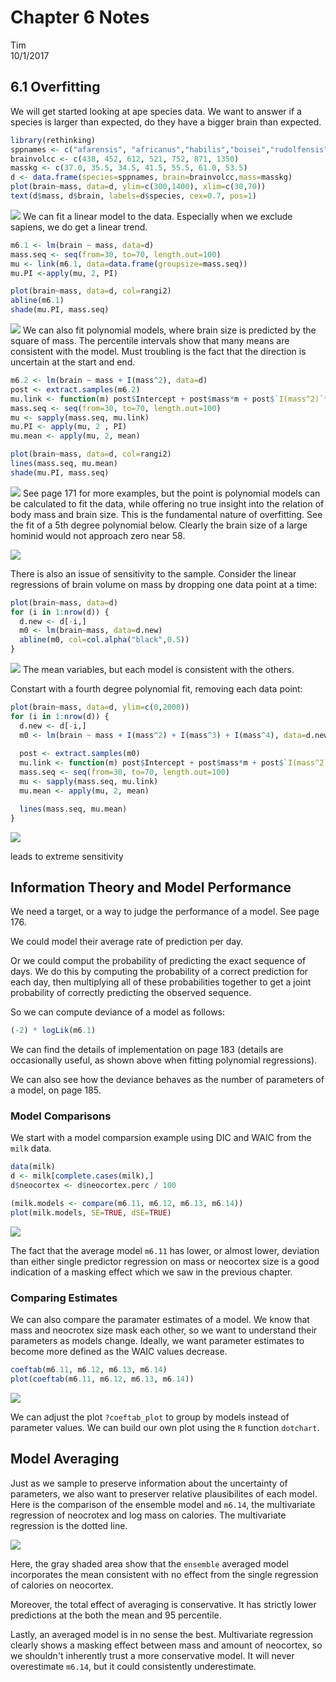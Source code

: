 # Chapter 6 Notes
Tim  
10/1/2017  



## 6.1 Overfitting

We will get started looking at ape species data. We want to answer if a species is larger than expected, do they have a bigger brain than expected.


```r
library(rethinking)
sppnames <- c("afarensis", "africanus","habilis","boisei","rudolfensis","ergaster","sapiens")
brainvolcc <- c(438, 452, 612, 521, 752, 871, 1350)
masskg <- c(37.0, 35.5, 34.5, 41.5, 55.5, 61.0, 53.5)
d <- data.frame(species=sppnames, brain=brainvolcc,mass=masskg)
plot(brain~mass, data=d, ylim=c(300,1400), xlim=c(30,70))
text(d$mass, d$brain, labels=d$species, cex=0.7, pos=1)
```

![](Chapter_6_Notes_files/figure-html/unnamed-chunk-1-1.png)<!-- -->
We can fit a linear model to the data. Especially when we exclude sapiens, we do get a linear trend.


```r
m6.1 <- lm(brain ~ mass, data=d)
mass.seq <- seq(from=30, to=70, length.out=100)
mu <- link(m6.1, data=data.frame(groupsize=mass.seq))
mu.PI <-apply(mu, 2, PI)

plot(brain~mass, data=d, col=rangi2)
abline(m6.1)
shade(mu.PI, mass.seq)
```

![](Chapter_6_Notes_files/figure-html/unnamed-chunk-2-1.png)<!-- -->
We can also fit polynomial models, where brain size is predicted by the square of mass. The percentile intervals show that many means are consistent with the model. Must troubling is the fact that the direction is uncertain at the start and end. 


```r
m6.2 <- lm(brain ~ mass + I(mass^2), data=d)
post <- extract.samples(m6.2)
mu.link <- function(m) post$Intercept + post$mass*m + post$`I(mass^2)`*m^2
mass.seq <- seq(from=30, to=70, length.out=100)
mu <- sapply(mass.seq, mu.link)
mu.PI <- apply(mu, 2 , PI)
mu.mean <- apply(mu, 2, mean)

plot(brain~mass, data=d, col=rangi2)
lines(mass.seq, mu.mean)
shade(mu.PI, mass.seq)
```

![](Chapter_6_Notes_files/figure-html/unnamed-chunk-3-1.png)<!-- -->
See page 171 for more examples, but the point is polynomial models can be calculated to fit the data, while offering no true insight into the relation of body mass and brain size. This is the fundamental nature of overfitting. See the fit of a 5th degree polynomial below. Clearly the brain size of a large hominid would not approach zero near 58.

![](Chapter_6_Notes_files/figure-html/unnamed-chunk-4-1.png)<!-- -->

There is also an issue of sensitivity to the sample. Consider the linear regressions of brain volume on mass by dropping one data point at a time:


```r
plot(brain~mass, data=d)
for (i in 1:nrow(d)) {
  d.new <- d[-i,]
  m0 <- lm(brain~mass, data=d.new)
  abline(m0, col=col.alpha("black",0.5))
}
```

![](Chapter_6_Notes_files/figure-html/unnamed-chunk-5-1.png)<!-- -->
The mean variables, but each model is consistent with the others.

Constart with a fourth degree polynomial fit, removing each data point:


```r
plot(brain~mass, data=d, ylim=c(0,2000))
for (i in 1:nrow(d)) {
  d.new <- d[-i,]
  m0 <- lm(brain ~ mass + I(mass^2) + I(mass^3) + I(mass^4), data=d.new)
  
  post <- extract.samples(m0)
  mu.link <- function(m) post$Intercept + post$mass*m + post$`I(mass^2)`*m^2 + post$`I(mass^3)`*m^3 + post$`I(mass^4)`*m^4
  mass.seq <- seq(from=30, to=70, length.out=100)
  mu <- sapply(mass.seq, mu.link)
  mu.mean <- apply(mu, 2, mean)

  lines(mass.seq, mu.mean)
}
```

![](Chapter_6_Notes_files/figure-html/unnamed-chunk-6-1.png)<!-- -->

leads to extreme sensitivity

## Information Theory and Model Performance

We need a target, or a way to judge the performance of a model. See page 176.

We could model their average rate of prediction per day.

Or we could comput the probability of predicting the exact sequence of days. We do this by computing the probability of a correct prediction for each day, then multiplying all of these probabilities together to get a joint probability of correctly predicting the observed sequence.

So we can compute deviance of a model as follows:


```r
(-2) * logLik(m6.1)
```

We can find the details of implementation on page 183 (details are occasionally useful, as shown above when fitting polynomial regressions). 

We can also see how the deviance behaves as the number of parameters of a model, on page 185. 

### Model Comparisons

We start with a model comparsion example using DIC and WAIC from the `milk` data.


```r
data(milk)
d <- milk[complete.cases(milk),]
d$neocortex <- d$neocortex.perc / 100
```




```r
(milk.models <- compare(m6.11, m6.12, m6.13, m6.14))
plot(milk.models, SE=TRUE, dSE=TRUE)
```

<img src="Chapter_6_Notes_files/figure-html/unnamed-chunk-10-1.png" style="display: block; margin: auto;" />

The fact that the average model `m6.11` has lower, or almost lower, deviation than either single predictor regression on mass or neocortex size is a good indication of a masking effect which we saw in the previous chapter. 

### Comparing Estimates

We can also compare the paramater estimates of a model. We know that mass and neocrotex size mask each other, so we want to understand their parameters as models change. Ideally, we want parameter estimates to become more defined as the WAIC values decrease.


```r
coeftab(m6.11, m6.12, m6.13, m6.14)
plot(coeftab(m6.11, m6.12, m6.13, m6.14))
```

<img src="Chapter_6_Notes_files/figure-html/unnamed-chunk-11-1.png" style="display: block; margin: auto;" />

We can adjust the plot `?coeftab_plot` to group by models instead of parameter values. We can build our own plot using the `R` function `dotchart`.

## Model Averaging

Just as we sample to preserve information about the uncertainty of parameters, we also want to preserver relative plausibilites of each model. Here is the comparison of the ensemble model and `m6.14`, the multivariate regression of neocrotex and log mass on calories. The multivariate regression is the dotted line. 

![](Chapter_6_Notes_files/figure-html/unnamed-chunk-12-1.png)<!-- -->

Here, the gray shaded area show that the `ensemble` averaged model incorporates the mean consistent with no effect from the single regression of calories on neocortex. 

Moreover, the total effect of averaging is conservative. It has strictly lower predictions at the both the mean and 95 percentile. 

Lastly, an averaged model is in no sense the best. Multivariate regression clearly shows a masking effect between mass and amount of neocortex, so we shouldn't inherently trust a more conservative model. It will never overestimate `m6.14`, but it could consistently underestimate.






